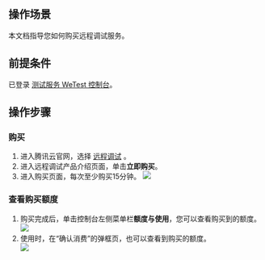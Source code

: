 ## 操作场景

本文档指导您如何购买远程调试服务。

## 前提条件
已登录 [测试服务 WeTest 控制台](https://console.cloud.tencent.com/wetest)。

## 操作步骤
### 购买
1. 进入腾讯云官网，选择 [远程调试](https://cloud.tencent.com/product/rd) 。
2. 进入远程调试产品介绍页面，单击**立即购买**。
3. 进入购买页面，每次至少购买15分钟。
![](https://main.qcloudimg.com/raw/7be5bbfeb9e8b6b5ba1c074ae8d4e20f.png)

### 查看购买额度
1. 购买完成后，单击控制台左侧菜单栏**额度与使用**，您可以查看购买到的额度。  
![](https://main.qcloudimg.com/raw/3f058e1ed59c882e02c49b321d0c9e3e.png)
2. 使用时，在“确认消费”的弹框页，也可以查看到购买的额度。  
![](https://main.qcloudimg.com/raw/42d333d12b1dff788283e62c50bfca3e.png)
